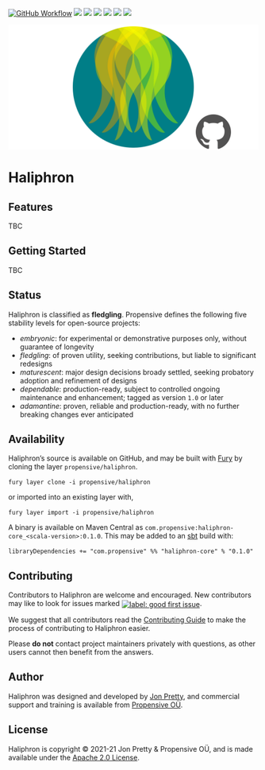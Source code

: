 [<img alt="GitHub Workflow" src="https://img.shields.io/github/workflow/status/propensive/haliphron/Build/main?style=for-the-badge" height="24">](https://github.com/propensive/haliphron/actions)
[<img src="https://img.shields.io/badge/gitter-discuss-f00762?style=for-the-badge" height="24">](https://gitter.im/propensive/haliphron)
[<img src="https://img.shields.io/discord/633198088311537684?color=8899f7&label=DISCORD&style=for-the-badge" height="24">](https://discord.gg/CHCPjERybv)
[<img src="https://img.shields.io/matrix/propensive.haliphron:matrix.org?label=MATRIX&color=0dbd8b&style=for-the-badge" height="24">](https://app.element.io/#/room/#propensive.haliphron:matrix.org)
[<img src="https://img.shields.io/twitter/follow/propensive?color=%2300acee&label=TWITTER&style=for-the-badge" height="24">](https://twitter.com/propensive)
[<img src="https://img.shields.io/maven-central/v/com.propensive/haliphron-core_2.12?color=2465cd&style=for-the-badge" height="24">](https://search.maven.org/artifact/com.propensive/haliphron-core_2.12)
[<img src="https://vent.dev/badge/propensive/haliphron" height="24">](https://vent.dev/)

<img src="/doc/images/github.png" valign="middle">

# Haliphron



## Features

TBC


## Getting Started

TBC


## Status

Haliphron is classified as __fledgling__. Propensive defines the following five stability levels for open-source projects:

- _embryonic_: for experimental or demonstrative purposes only, without guarantee of longevity
- _fledgling_: of proven utility, seeking contributions, but liable to significant redesigns
- _maturescent_: major design decisions broady settled, seeking probatory adoption and refinement of designs
- _dependable_: production-ready, subject to controlled ongoing maintenance and enhancement; tagged as version `1.0` or later
- _adamantine_: proven, reliable and production-ready, with no further breaking changes ever anticipated

## Availability

Haliphron&rsquo;s source is available on GitHub, and may be built with [Fury](https://github.com/propensive/fury) by
cloning the layer `propensive/haliphron`.
```
fury layer clone -i propensive/haliphron
```
or imported into an existing layer with,
```
fury layer import -i propensive/haliphron
```
A binary is available on Maven Central as `com.propensive:haliphron-core_<scala-version>:0.1.0`. This may be added
to an [sbt](https://www.scala-sbt.org/) build with:
```
libraryDependencies += "com.propensive" %% "haliphron-core" % "0.1.0"
```

## Contributing

Contributors to Haliphron are welcome and encouraged. New contributors may like to look for issues marked
<a href="https://github.com/propensive/haliphron/labels/good%20first%20issue"><img alt="label: good first issue"
src="https://img.shields.io/badge/-good%20first%20issue-67b6d0.svg" valign="middle"></a>.

We suggest that all contributors read the [Contributing Guide](/contributing.md) to make the process of
contributing to Haliphron easier.

Please __do not__ contact project maintainers privately with questions, as other users cannot then benefit from
the answers.

## Author

Haliphron was designed and developed by [Jon Pretty](https://twitter.com/propensive), and commercial support and
training is available from [Propensive O&Uuml;](https://propensive.com/).



## License

Haliphron is copyright &copy; 2021-21 Jon Pretty & Propensive O&Uuml;, and is made available under the
[Apache 2.0 License](/license.md).
